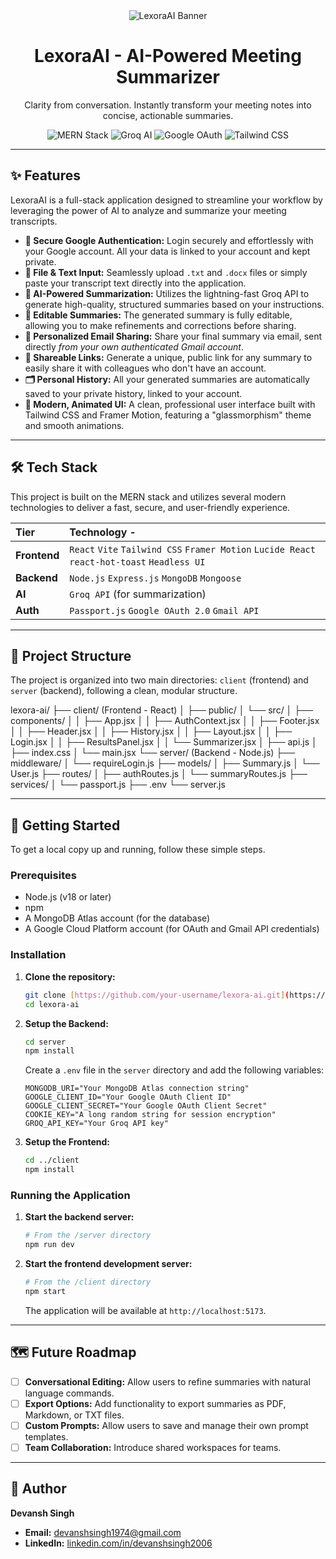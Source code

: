 <div align="center">
  <img src="https://placehold.co/800x200/6366F1/FFFFFF?text=LexoraAI&font=raleway" alt="LexoraAI Banner">
  <h1 align="center">LexoraAI - AI-Powered Meeting Summarizer</h1>
  <p align="center">
    Clarity from conversation. Instantly transform your meeting notes into concise, actionable summaries.
  </p>
  
  <!-- Badges -->
  <p align="center">
    <img src="https://img.shields.io/badge/MERN-Stack-blue?style=for-the-badge&logo=mongodb" alt="MERN Stack">
    <img src="https://img.shields.io/badge/Groq-AI-orange?style=for-the-badge&logo=groq" alt="Groq AI">
    <img src="https://img.shields.io/badge/Google-OAuth-red?style=for-the-badge&logo=google" alt="Google OAuth">
    <img src="https://img.shields.io/badge/TailwindCSS-Styling-cyan?style=for-the-badge&logo=tailwindcss" alt="Tailwind CSS">
  </p>
</div>

---

## ✨ Features

LexoraAI is a full-stack application designed to streamline your workflow by leveraging the power of AI to analyze and summarize your meeting transcripts.

-   **🔐 Secure Google Authentication:** Login securely and effortlessly with your Google account. All your data is linked to your account and kept private.
-   **📄 File & Text Input:** Seamlessly upload `.txt` and `.docx` files or simply paste your transcript text directly into the application.
-   **🤖 AI-Powered Summarization:** Utilizes the lightning-fast Groq API to generate high-quality, structured summaries based on your instructions.
-   **📝 Editable Summaries:** The generated summary is fully editable, allowing you to make refinements and corrections before sharing.
-   **📧 Personalized Email Sharing:** Share your final summary via email, sent directly *from your own authenticated Gmail account*.
-   **🔗 Shareable Links:** Generate a unique, public link for any summary to easily share it with colleagues who don't have an account.
-   **🗂️ Personal History:** All your generated summaries are automatically saved to your private history, linked to your account.
-   **🎨 Modern, Animated UI:** A clean, professional user interface built with Tailwind CSS and Framer Motion, featuring a "glassmorphism" theme and smooth animations.

---

## 🛠️ Tech Stack

This project is built on the MERN stack and utilizes several modern technologies to deliver a fast, secure, and user-friendly experience.

| Tier      | Technology                                                                                                                                                                                                                                                                                                                                                                                                                                                                                                                                                                                                                                                                                                                                                                                                                                                                                                                                                                                                                                                                                                                                                                                                                                                                                                                                                                                                                                                                                                                                                                                                                                                                                                                                                                                                                                                                                                                                                                                                                                                                                                                                                                                                                                                                                                                                                                                                                                                                                                                                                                                                                                                                                                                                                                                                                                                                                                                                                                                                                                                                                                                                                                                                                                                                                                                                                                                                                                                                                                                                                                                                                                                                                                                                                                                                                                                                                                                                                                                                                                                                                                                                                                                                                                                                                                                                                                                                                                                                                                                                                                                                                                                                                                                                                                                                                                                                                                                                                                                                                                                                                                                                                                                                                                                                                                                                                                                                                                                                                                                                                                                                                                                                                                                                                                                                                                                                                                                                                                                                                                                                                                                                                                                                                                                                                                                                                                                                                                                                                                                                                                                                                                                                                                                                                                                                                                                                                                                                                                                                                                                                                                                                                                                                                                                                                                                                                                                                                                                                                                                                                                                                                                                                                                                                                                                                                                                                                                                                                                                                                                                                                                                                                                                                                                                                                                                                                                                                                                                                                                                                                                                                                                                                                                                                                                                                                                                                                                                                                                                                                                                                                                                                                                                                                                                                                                                                                                                                                                                                                                                                                                                                                                                                                                                                                                                                                                                                                                                                                                                                                                                                                                                                                                                                                                                                                                                                                                                                                                                                                                                                                                                                                                                                                                                                                                                                                                                                                                                                                                                                                                                                                                                                                                                                                                                                                                                                                                                                                                                                                                                                                                                                                                                                                                                                                                                                                                                                                                                                                                                                                                                                                                                                                                                                                                                                                                                                                                                                                                                                                                                                                                                                                                                                                                                                                                                                                                                                                                                                                                                                                                                                                                                                                                                                                                                                                                                                                                                                                                                                                                                                                                                                                                                                                                                                                                                                                                                                                                                                                                                                                                                                                                                                                                                                                                                                                                                                                                                                                                                                                                                                                                                                                                                                                                                                                                                                                                                                                                                                                                                                                                                                                                                                                                                                                                                                                                                                                                                                                                                                                                                                                                                                                                                                                                                                                                                                                                                                                                                                                                                                                                                                                                                                                                                                                                                                                                                                                                                                                                                                                                                                                                                                                                                                                                                                                                                                                                                                                                                                                                                                                                                                                                                                                                                                                                                                                                                                                                                                                                                                                                                                                                                                                                                                                                                                                                                                                                                                                                                                                                                                                                                                                                                                                                                                                                                                                                                                                                                                                                                                                                                                                                                                                                                                                                                                                                                                                                                                                                                                                                                                                                                                                                                                                                                                                                                                                                                                                                                                                                                                                                                                                                                                                                                                                                                                                                                                                                                                                                                                                                                                                                                                                                                                                                                                                                                                                                                                                                                                                                                                                                                                                                                                                                                                                                                                                                                                                                                                                                                                                                                                                                                                                                                                                                                                                                                                                                                                                                                                                                                                                                                                                                                                                                                                                                                                                                                                                                                                                                                                                                                                                                                                                                                                                                                                                                                                                                                                                                                                                                                                                                                                                                                                                                                                                                                                                                                                                                                                                                                                                                                                                                                                                                                                                                                                                                                                                                                                                                                                                                                                                                                                                                                                                                                                                                                                                                                                                                                                                                                                                                                                                                                                                                                                                                                                                                                                                                                                                                                                                                                                                                                                                                                                                                                                                                                                                                                                                                                                                                                                                                                                                                                                                                                                                                                                                                                                                                                                                                                                                                                                                                                                                                                                                                                                                                                                                                                                                                                                                                                                                                                                                                                                                                                                                                                                                                                                                                                                                                                                                                                                                                                                                                                                                                                                                                                                                                                                                                                                                                                                                                                                                                                                                                                                                                                                                                                                                                                                                                                                                                                                                                                                                                                                                                                                                                                                                                                                                                                                                                                                                                                                                                                                                                                                                                                                                                                                                                                                                                                                                                                                                                                                                                                                                                                                                                                                                                                                                                                                                                                                                                                                                                                                                                                                                                                                                                                                                                                                                                                                                                                                                                                                                                                                                                                                                                                                                                                                                                                                                                                                                                                                                                                                                                                                                                                         - |
| :-------- | :----------------------------------------------------------------------------------------------------------------------------------------------------------------------------------------------------------------------------------------------------------------------------------------------------------------------------------------------------------------------------------------------------------------------------------------------------------------------------------------------------------------------------------------------------------------------------------------------------------------------------------------------------------------------------------------------------------------------------------------------------------------------------------------------------------------------------------------------------------------------------------------------------------------------------------------------------------------------------------------------------------------------------------------------------------------------------------------------------------------------------------------------------------------------------------------------------------------------------------------------------------------------------------------------------------------------------------------------------------------------------------------------------------------------------------------------------------------------------------------------------------------------------------------------------------------------------------------------------------------------------------------------------------------------------------------------------------------------------------------------------------------------------------------------------------------------------------------------------------------------------------------------------------------------------------------------------------------------------------------------------------------------------------------------------------------------------------------------------------------------------------------------------------------------------------------------------------------------------------------------------------------------------------------------------------------------------------------------------------------------------------------------------------------------------------------------------------------------------------------------------------------------------------------------------------------------------------------------------------------------------------------------------------------------------------------------------------------------------------------------------------------------------------------------------------------------------------------------------------------------------------------------------------------------------------------------------------------------------------------------------------------------------------------------------------------------------------------------------------------------------------------------------------------------------------------------------------------------------------------------------------------------------------------------------------------------------------------------------------------------------------------------------------------------------------------------------------------------------------------------------------------------------------------------------------------------------------------------------------------------------------------------------------------------------------------------------------------------------------------------------------------------------------------------------------------------------------------------------------------------------------------------------------------------------------------------------------------------------------------------------------------------------------------------------------------------------------------------------------------------------------------------------------------------------------------------------------------------------------------------------------------------------------------------------------------------------------------------------------------------------------------------------------------------------------------------------------------------------------------------------------------------------------------------------------------------------------------------------------------------------------------------------------------------------------------------------------------------------------------------------------------------------------------------------------------------------------------------------------------------------------------------------------------------------------------------------------------------------------------------------------------- |
| **Frontend** | `React` `Vite` `Tailwind CSS` `Framer Motion` `Lucide React` `react-hot-toast` `Headless UI` |
| **Backend** | `Node.js` `Express.js` `MongoDB` `Mongoose`                                                    |
| **AI** | `Groq API` (for summarization)                                                                 |
| **Auth** | `Passport.js` `Google OAuth 2.0` `Gmail API`                                                   |

---

## 📂 Project Structure

The project is organized into two main directories: `client` (frontend) and `server` (backend), following a clean, modular structure.


lexora-ai/
├── client/ (Frontend - React)
│   ├── public/
│   └── src/
│       ├── components/
│       │   ├── App.jsx
│       │   ├── AuthContext.jsx
│       │   ├── Footer.jsx
│       │   ├── Header.jsx
│       │   ├── History.jsx
│       │   ├── Layout.jsx
│       │   ├── Login.jsx
│       │   ├── ResultsPanel.jsx
│       │   └── Summarizer.jsx
│       ├── api.js
│       ├── index.css
│       └── main.jsx
└── server/ (Backend - Node.js)
├── middleware/
│   └── requireLogin.js
├── models/
│   ├── Summary.js
│   └── User.js
├── routes/
│   ├── authRoutes.js
│   └── summaryRoutes.js
├── services/
│   └── passport.js
├── .env
└── server.js


---

## 🚀 Getting Started

To get a local copy up and running, follow these simple steps.

### Prerequisites

-   Node.js (v18 or later)
-   npm
-   A MongoDB Atlas account (for the database)
-   A Google Cloud Platform account (for OAuth and Gmail API credentials)

### Installation

1.  **Clone the repository:**
    ```sh
    git clone [https://github.com/your-username/lexora-ai.git](https://github.com/your-username/lexora-ai.git)
    cd lexora-ai
    ```

2.  **Setup the Backend:**
    ```sh
    cd server
    npm install
    ```
    Create a `.env` file in the `server` directory and add the following variables:
    ```env
    MONGODB_URI="Your MongoDB Atlas connection string"
    GOOGLE_CLIENT_ID="Your Google OAuth Client ID"
    GOOGLE_CLIENT_SECRET="Your Google OAuth Client Secret"
    COOKIE_KEY="A long random string for session encryption"
    GROQ_API_KEY="Your Groq API key"
    ```

3.  **Setup the Frontend:**
    ```sh
    cd ../client
    npm install
    ```

### Running the Application

1.  **Start the backend server:**
    ```sh
    # From the /server directory
    npm run dev
    ```
2.  **Start the frontend development server:**
    ```sh
    # From the /client directory
    npm start
    ```
    The application will be available at `http://localhost:5173`.

---

## 🗺️ Future Roadmap

-   [ ] **Conversational Editing:** Allow users to refine summaries with natural language commands.
-   [ ] **Export Options:** Add functionality to export summaries as PDF, Markdown, or TXT files.
-   [ ] **Custom Prompts:** Allow users to save and manage their own prompt templates.
-   [ ] **Team Collaboration:** Introduce shared workspaces for teams.

---

## 👤 Author

**Devansh Singh**

-   **Email:** [devanshsingh1974@gmail.com](mailto:devanshsingh1974@gmail.com)
-   **LinkedIn:** [linkedin.com/in/devanshsingh2006](https://www.linkedin.com/in/devanshsingh2006/)
